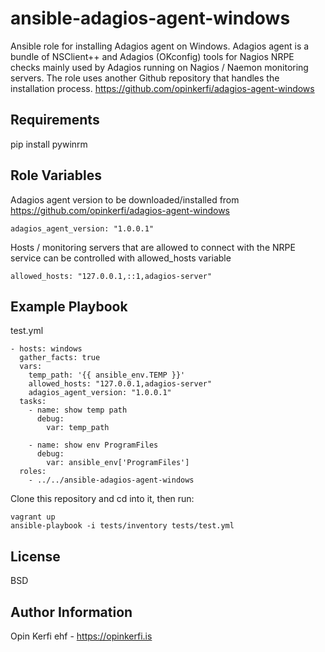 ansible-adagios-agent-windows
=========

Ansible role for installing Adagios agent on Windows. Adagios agent is a bundle of NSClient++ and Adagios (OKconfig) tools for Nagios NRPE checks mainly used by Adagios running on Nagios / Naemon monitoring servers. The role uses another Github repository that handles the installation process. https://github.com/opinkerfi/adagios-agent-windows

Requirements
------------

pip install pywinrm

Role Variables
--------------

Adagios agent version to be downloaded/installed from https://github.com/opinkerfi/adagios-agent-windows 
```
adagios_agent_version: "1.0.0.1"
```

Hosts / monitoring servers that are allowed to connect with the NRPE service can be controlled with allowed_hosts variable
```
allowed_hosts: "127.0.0.1,::1,adagios-server"
```

Example Playbook
----------------

test.yml

```
- hosts: windows
  gather_facts: true
  vars:
    temp_path: '{{ ansible_env.TEMP }}'
    allowed_hosts: "127.0.0.1,adagios-server"
    adagios_agent_version: "1.0.0.1"
  tasks:
    - name: show temp path
      debug:
        var: temp_path

    - name: show env ProgramFiles
      debug:
        var: ansible_env['ProgramFiles']
  roles:
    - ../../ansible-adagios-agent-windows

```

Clone this repository and cd into it, then run:
```
vagrant up
ansible-playbook -i tests/inventory tests/test.yml
```

License
-------

BSD

Author Information
------------------

Opin Kerfi ehf - https://opinkerfi.is